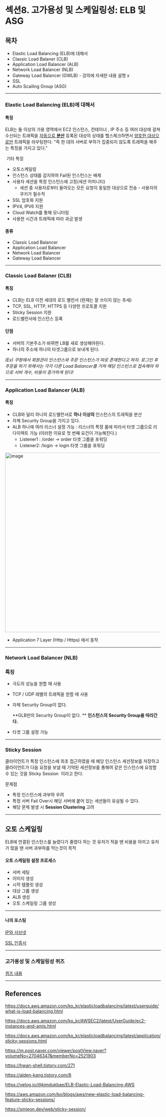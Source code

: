 # 섹션8. 고가용성 및 스케일링성: ELB 및 ASG

## 목차

* Elastic Load Balancing (ELB)에 대해서
* Classic Load Balaner (CLB)
* Application Load Balancer (ALB)
* Network Load Balancer (NLB)
* Gateway Load Balancer (GWLB) - 강의에 자세한 내용 설명 x
* SSL
* Auto Scailing Group (ASG)

------

### **Elastic Load Balancing (ELB)에 대해서**

#### 특징

ELB는 둘 이상의 가용 영역에서 EC2 인스턴스, 컨테이너 , IP 주소 등 여러 대상에 걸쳐 수신되는 트래픽을 <u>자동으로 **분산**</u> 
등록된 대상의 상태를 헬스체크하면서 <u>양호한 대상으로만</u> 트래픽을 라우팅한다.
"즉 한 대의 서버로 부하가 집중되지 않도록 트래픽을 해주는 특징을 가지고 있다."

​	기타 특징

* 오토스케일링
* 인스턴스 상태를 감지하여 Fail된 인스턴스는 배제
* 사용자 세션을 특정 인스턴스에 고정(세션 어피니티)
  * 세션 중 사용자로부터 들어오는 모든 요청이 동일한 대상으로 전송 - 사용자의 쿠키가 필수적
* SSL 암호화 지원
* IPV4, IPV6 지원
* Cloud Watch를 통해 모니터링
* 사용한 시간과 트래픽에 따라 과금 발생

#### 종류

* Classic Load Balancer
* Application Load Balancer
* Network Load Balancer
* Gateway Load Balancer

------

### **Classic Load Balaner (CLB)**

#### 특징

* CLB는  ELB 이전 세대의 로드 밸런서
  (현재는 잘 쓰이지 않는 추세)
* TCP, SSL, HTTP, HTTPS 등 다양한 프로토콜 지원
* Sticky Session 지원
* 로드밸런서에 인스턴스 등록

#### 단점

* 서버의 기본주소가 바뀌면 LB를 새로 생성해야된다.
* 하나의 주소에 하나의 타겟그룹으로 보내게 된다.

*(Ex) 쿠팡에서 회원관리 인스턴스와 주문 인스턴스가 따로 존재한다고 하자. 로그인 후 주문을 하기 위해서는 각각 다른 Load Balancer를 거쳐 해당 인스턴스로 접속해야 하므로 서버 개수, 비용이 증가하게 된다!*

------

### **Application Load Balancer (ALB)**

#### 특징

* CLB와 달리 하나의 로드밸런서로 **하나 이상의** 인스턴스의 트래픽을 분산
* 자체 Security Group을 가지고 있다.
* ALB 하나에 여러 리스너 설정 가능
  : 리스너의 특정 룰에 따라서 타겟 그룹으로 리다이렉트 가능
     (이러한 이유로 첫 번째 요건이 가능해진다.)
  * Listener1 : /order -> order 타겟 그룹을 포워딩
  * Listener2: /login -> login 타겟 그룹을 포워딩

<img width="579" alt="image" src="https://user-images.githubusercontent.com/33277588/155826959-81c3ac81-ebf9-49f9-ba4e-cb569bb30eff.png">

* Application 7 Layer (Http / Https) 에서 동작

------

### **Network Load Balancer (NLB)**

### 특징

* 극도의 성능을 원할 때 사용

* TCP / UDP 레벨의 트래픽을 원할 때 사용

* 자체 Security Group이 없다.

  **GLB만의 Security Group이 없다. **
  **인스턴스의 Security Group을 따라간다.**

* 타겟 그룹 설정 가능

------

### **Sticky Session**

클라이언트가 특정 인스턴스에 최초 접근하였을 때 해당 인스턴스 세션정보를 저장하고
클라이언트가 다음 요청을 보낼 때 기억된 세션정보를 통해여 같은 인스턴스에 요청할 수 있는 것을 Sticky Session  이라고 한다.

문제점

* 특정 인스턴스에 과부하 우려
* 특정 서버 Fail Over시 해당 서버에 붙어 있는 세션들이 유실될 수 있다.
* 해당 문제 발생 시 **Session Clustering** 고려

------

## **오토 스케일링**

ELB에 연결된 인스턴스를 늘렸다가 줄였다 하는 것
유저가 적을 땐 비용을 아끼고 유저가 많을 땐 서버 과부하를 막는것이 목적



#### 오토 스케일링 설정 프로세스

* 서버 세팅
* 이미지 생성
* 시작 템플릿 생성
* 대상 그룹 생성
* ALB 생성
* 오토 스케일링 그룹 생성

------

#### 나의 포스팅

[IP와 서브넷](https://jwdeveloper.tistory.com/298)

[SSL 인증서](https://jwdeveloper.tistory.com/232)

------

### **고가용성 및 스케일링성 퀴즈**

[퀴즈 내용](https://elderly-yak-238.notion.site/ELB-ASG-0f3aa50818e94065a73d4ea4621cd115)

------

## References

https://docs.aws.amazon.com/ko_kr/elasticloadbalancing/latest/userguide/what-is-load-balancing.html

https://docs.aws.amazon.com/ko_kr/AWSEC2/latest/UserGuide/ec2-instances-and-amis.html

https://docs.aws.amazon.com/ko_kr/elasticloadbalancing/latest/application/sticky-sessions.html

https://m.post.naver.com/viewer/postView.naver?volumeNo=27046347&memberNo=2521903

https://hwan-shell.tistory.com/271

https://alden-kang.tistory.com/8

https://velog.io/@kimdukbae/ELB-Elastic-Load-Balancing-AWS

https://aws.amazon.com/ko/blogs/aws/new-elastic-load-balancing-feature-sticky-sessions/

https://smjeon.dev/web/sticky-session/
